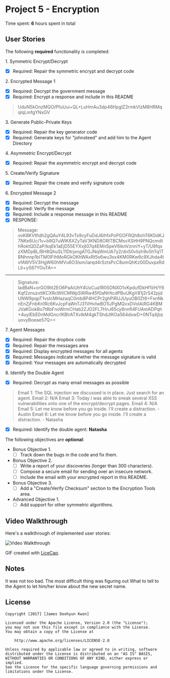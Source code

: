 # Project 5 - Encryption

Time spent: **6** hours spent in total

## User Stories

The following **required** functionality is completed:

1\. Symmetric Encrypt/Decrypt
  * [X]  Required: Repair the symmetric encrypt and decrypt code

2\. Encrypted Message 1
  * [X]  Required: Decrypt the government message
  * [X]  Required: Encrypt a response and include in this README
  > UduN5kOnzMQO/PfuUui+QL+LuHmAu3dp46HpglZ2rmkVlzM8HRMqqlqLmfgYNsGV

3\. Generate Public-Private Keys
  * [X]  Required: Repair the key generator code
  * [X]  Required: Generate keys for "johnsteed" and add him to the Agent Directory

4\. Asymmetric Encrypt/Decrypt
  * [X]  Required: Repair the asymmetric encrypt and decrypt code

5\. Create/Verify Signature
  * [X]  Required: Repair the create and verify signature code
  
6\. Encrypted Message 2
  * [X]  Required: Decrypt the message
  * [X]  Required: Verify the message
  * [X]  Required: Include a response message in this README
  * [X] RESPONSE:
  > Message:
  > voK8KVtfidh2gQAuY4L93vTs9cyFuDdJ6ihfxPoPGOFRQh8ohT6K0dKJ7NKe8Uc/1v+b9Q7uWlK6XZyTaV3KND8ORlTBCMsvXSHH9PNQcmdthRoktQDZaP/kqEk1aEjD55EYXxjt07q4EMnSpeV6iknVznniY+yT/U8fqszXMDpBL/BH8QhuSL11DtrjxngATGJNqWmUA7y2/dnS0vIizh9o5hTq1TBNhnnp1bITM0lFihMoRGkOKhWAxRt5s6wu3sx4KM0RKw6c9XJhda4tvfAWV5V3HgW60hMVu6O3lsm/iarqd4rSztsPcC8umQhKz00DuvpxRdLb+yS67YOuTA==

  ---

  > Signature:
  > IadBaN+orGO9lit2EO6PaAiUhY4UxCua1R05DNXO1vKpdufDkHf1iiH/Y6Kqf2znuzxtlKCXRcWIICMWpSWRw45f0aNHtcdPBuUKgV81j2rS42pjdUNW9pqpT1vsIcMHazaqC0mb8P4HCPr2ghPiRUJUyuOB0Zt6+FsnNknEnZjFnbKn1Rc6KvJcpFaWnTJ31VHvIwBO1IJPgMQvxDVoIAiRG4KBMJVaKGokBo7t8bFnoWrmCHab2ZJO2FL7HnJ65cy8nnfl4FUAmADPqh+4uylEbE0nMdGncrIKBIrATXvlkM4gkTShdJIKOa564dxwD+0NTq4jbzuovyBoeae57Q==

7\. Agent Messages
  * [X]  Required: Repair the dropbox code
  * [X]  Required: Repair the messages area
  * [X]  Required: Display encrypted messages for all agents
  * [X]  Required: Messages indicate whether the message signature is valid
  * [X]  Required: Your messages are automatically decrypted

8\. Identify the Double Agent
  * [X]  Required: Decrypt as many email messages as possible
  > Email 1: The SQL injection we discussed is in place. Just search for an agent.
  > Email 2: N/A
  > Email 3: Today I was able to sneak several XSS vulnerabilities onto one of the encrypt/decrypt pages.
  > Email 4: N/A
  > Email 5: Let me know before you go inside. I'll create a distraction. - Austin
  > Email 6: Let me know before you go inside. I'll create a distraction. - Natasha
  * [X]  Required: Identify the double agent: **Natasha**


The following objectives are **optional**:

* Bonus Objective 1\.
  * [ ]  Track down the bugs in the code and fix them.

* Bonus Objective 2\.
  * [ ]  Write a report of your discoveries (longer than 300 characters).
  * [ ]  Compose a secure email for sending over an insecure network.
  * [ ]  Include the email with your encrypted report in this README.

* Bonus Objective 3\.
  * [ ]  Add a "Create/Verify Checksum" section to the Encryption Tools area.

* Advanced Objective 1\.
  * [ ]  Add support for other symmetric algorithms.

## Video Walkthrough

Here's a walkthrough of implemented user stories:

<img src='http://i.imgur.com/C0QbtUm.gif' title='Video Walkthrough' width='' alt='Video Walkthrough' />

GIF created with [LiceCap](http://www.cockos.com/licecap/).

## Notes

It was not too bad. The most difficult thing was figuring out What to tell to the Agent to let him/her know about the new secret name.

## License

    Copyright [2017] [James Doohyun Kwon]

    Licensed under the Apache License, Version 2.0 (the "License");
    you may not use this file except in compliance with the License.
    You may obtain a copy of the License at

        http://www.apache.org/licenses/LICENSE-2.0

    Unless required by applicable law or agreed to in writing, software
    distributed under the License is distributed on an "AS IS" BASIS,
    WITHOUT WARRANTIES OR CONDITIONS OF ANY KIND, either express or implied.
    See the License for the specific language governing permissions and
    limitations under the License.
